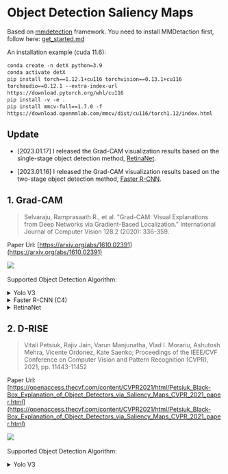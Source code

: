 # Object Detection Saliency Maps

Based on [mmdetection](https://github.com/open-mmlab/mmdetection) framework. You need to install MMDetaction first, follow here: [get_started.md](https://github.com/open-mmlab/mmdetection/blob/master/docs/en/get_started.md)

An installation example (cuda 11.6):
```
conda create -n detX python=3.9
conda activate detX
pip install torch==1.12.1+cu116 torchvision==0.13.1+cu116 torchaudio==0.12.1 --extra-index-url https://download.pytorch.org/whl/cu116
pip install -v -e .
pip install mmcv-full==1.7.0 -f https://download.openmmlab.com/mmcv/dist/cu116/torch1.12/index.html
```

## Update

- [2023.01.17] I released the Grad-CAM visualization results based on the single-stage object detection method, [RetinaNet](./gradcam-retinanet.py).

- [2023.01.16] I released the Grad-CAM visualization results based on the two-stage object detection method, [Faster R-CNN](./gradcam-frcn-c4-proposal.py).

## 1. Grad-CAM

> Selvaraju, Ramprasaath R., et al. "Grad-CAM: Visual Explanations from Deep Networks via Gradient-Based Localization." International Journal of Computer Vision 128.2 (2020): 336-359.

Paper Url: [https://arxiv.org/abs/1610.02391](https://arxiv.org/abs/1610.02391)

![](images/GradCAM/Grad-CAM.png)

Supported Object Detection Algorithm:


<details>
<summary>Yolo V3</summary>

Paper: [https://arxiv.org/abs/1804.02767](https://arxiv.org/abs/1804.02767)

Step by step see: [gradcam-yolov3.ipynb](tutorial/gradcam-yolov3.ipynb)

```angular2html
python gradcam-yolov3.py \
        --config <Configs Path> \
        --checkpoint <Checkpoint Path> \
        --image-path <Your Image Path> \
        --bbox-index 0 \
        --save-dir images/GradCAM/YOLOV3
```

Visualization:

| ![](images/GradCAM/YOLOV3/0000008_02499_d_0000041-bbox-id-0.jpg)  | ![](images/GradCAM/YOLOV3/0000008_02499_d_0000041-bbox-id-1.jpg) | ![](images/GradCAM/YOLOV3/0000008_02499_d_0000041-bbox-id-2.jpg) |
|  ----  | ----  | ----  |
| ![](images/GradCAM/YOLOV3/9999962_00000_d_0000088-bbox-id-0.jpg) | ![](images/GradCAM/YOLOV3/9999962_00000_d_0000088-bbox-id-1.jpg) | ![](images/GradCAM/YOLOV3/9999962_00000_d_0000088-bbox-id-2.jpg) |


</details>

<details>
<summary>Faster R-CNN (C4)</summary>

Paper: [https://arxiv.org/abs/1506.01497](https://arxiv.org/abs/1506.01497)

Step by step see: [gradcam-faster-rcnn-C4-proposal.ipynb](tutorial/gradcam-faster-rcnn-C4-proposal.ipynb) and [gradcam-faster-rcnn-C4-global.ipynb](tutorial/gradcam-faster-rcnn-C4-global.ipynb)

```angular2html
mkdir checkpoints
cd checkpoints
wget https://download.openmmlab.com/mmdetection/v2.0/faster_rcnn/faster_rcnn_r50_caffe_c4_1x_coco/faster_rcnn_r50_caffe_c4_1x_coco_20220316_150152-3f885b85.pth
cd ..
```

visualization based on proposal:

```shell
python gradcam-frcn-c4-proposal.py \
        --config <Configs Path> \
        --checkpoint <Checkpoint Path> \
        --image-path <Your Image Path> \
        --bbox-index 0 \
        --save-dir images/GradCAM/FRCN-C4
```

| | | |
|-|-|-|
|![](./images/GradCAM/FRCN-C4/proposal/0-19-0.9997443556785583.jpg)|![](./images/GradCAM/FRCN-C4/proposal/1-19-0.9754877090454102.jpg)|![](./images/GradCAM/FRCN-C4/proposal/2-19-0.7261363863945007.jpg)|

visualization based on global:
```
python gradcam-frcn-c4-global.py \
        --config <Configs Path> \
        --checkpoint <Checkpoint Path> \
        --image-path <Your Image Path> \
        --bbox-index 0 \
        --save-dir images/GradCAM/FRCN-C4
```

| | | |
|-|-|-|
|![](./images/GradCAM/FRCN-C4/global/0-19-0.9997443556785583.jpg)|![](./images/GradCAM/FRCN-C4/global/1-19-0.9754877090454102.jpg)|![](./images/GradCAM/FRCN-C4/global/2-19-0.7261363863945007.jpg)|

</details>

<details>
<summary>RetinaNet</summary>

Paper: [https://arxiv.org/abs/1708.02002](https://arxiv.org/abs/1708.02002)

No step by step

```angular2html
wget https://download.openmmlab.com/mmdetection/v2.0/retinanet/retinanet_r50_fpn_1x_coco/retinanet_r50_fpn_1x_coco_20200130-c2398f9e.pth

python gradcam-retinanet.py \
        --config <Configs Path> \
        --checkpoint <Checkpoint Path> \
        --image-path <Your Image Path> \
        --bbox-index 0 \
        --save-dir images/GradCAM/RetinaNet
```

Visualization:

|  |  |  |
|  ----  | ----  | ----  |
| ![](images/GradCAM/RetinaNet/f-22-bbox-id-0.jpg) | ![](images/GradCAM/RetinaNet/f-22-bbox-id-1.jpg) | ![](images/GradCAM/RetinaNet/f-22-bbox-id-2.jpg) |


</details>



## 2. D-RISE

> Vitali Petsiuk, Rajiv Jain, Varun Manjunatha, Vlad I. Morariu, Ashutosh Mehra, Vicente Ordonez, Kate Saenko; Proceedings of the IEEE/CVF Conference on Computer Vision and Pattern Recognition (CVPR), 2021, pp. 11443-11452

Paper Url: [https://openaccess.thecvf.com/content/CVPR2021/html/Petsiuk_Black-Box_Explanation_of_Object_Detectors_via_Saliency_Maps_CVPR_2021_paper.html](https://openaccess.thecvf.com/content/CVPR2021/html/Petsiuk_Black-Box_Explanation_of_Object_Detectors_via_Saliency_Maps_CVPR_2021_paper.html)

![](images/DRISE/DRISE.png)

Supported Object Detection Algorithm:


<details>
<summary>Yolo V3</summary>

Paper: [https://arxiv.org/abs/1804.02767](https://arxiv.org/abs/1804.02767)

Step by step see: [drise-yolov3.ipynb](tutorial/drise-yolov3.ipynb)

```angular2html
python drise-yolov3.py \
        --config <Configs Path> \
        --checkpoint <Checkpoint Path> \
        --image-path <Your Image Path> \
        --bbox-index 0 \
        --save-dir images/DRISE/YOLOV3
```

Visualization:

| ![](images/DRISE/YOLOV3/0000008_02499_d_0000041-bbox-id-0.jpg)  | ![](images/DRISE/YOLOV3/0000008_02499_d_0000041-bbox-id-1.jpg) | ![](images/DRISE/YOLOV3/0000008_02499_d_0000041-bbox-id-2.jpg) |
|  ----  | ----  | ----  |
| ![](images/DRISE/YOLOV3/9999962_00000_d_0000088-bbox-id-0.jpg) | ![](images/DRISE/YOLOV3/9999962_00000_d_0000088-bbox-id-1.jpg) | ![](images/DRISE/YOLOV3/9999962_00000_d_0000088-bbox-id-2.jpg) |


</details>